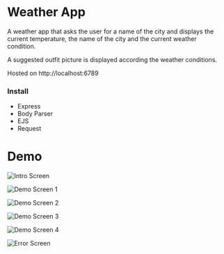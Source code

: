 # Weather App

A weather app that asks the user for a name of the city and displays the current temperature, the name of the city and the current weather condition.

A suggested outfit picture is displayed according the weather conditions.

Hosted on http://localhost:6789

### Install

* Express
* Body Parser
* EJS
* Request


# Demo
![Intro Screen](../master/screenshots/1.png)

![Demo Screen 1](../master/screenshots/2.png)

![Demo Screen 2](../master/screenshots/3.png)

![Demo Screen 3](../master/screenshots/4.png)

![Demo Screen 4](../master/screenshots/5.png)

![Error Screen](../master/screenshots/6.png)



